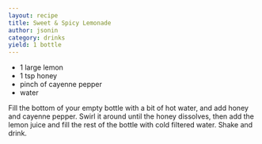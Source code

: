```yaml
---
layout: recipe
title: Sweet & Spicy Lemonade
author: jsonin
category: drinks
yield: 1 bottle
---
```

* 1 large lemon
* 1 tsp honey
* pinch of cayenne pepper
* water

Fill the bottom of your empty bottle with a bit of hot water, and add honey and cayenne pepper. Swirl it around until the honey dissolves, then add the lemon juice and fill the rest of the bottle with cold filtered water. Shake and drink.